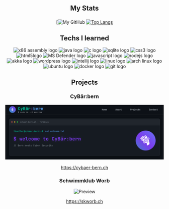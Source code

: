 ###

<h2 align="center">My Stats</h2>

###

<div align="center">

[![My GitHub](https://github-readme-stats.vercel.app/api?username=tbuetler&show_icons=true&theme=dark)
[![Top Langs](https://github-readme-stats.vercel.app/api/top-langs/?username=tbuetler&hide=css&show_icons=true&theme=dark)](https://github.com/buetler/github-readme-stats)

</div>

###

<h2 align="center">Techs I learned</h2>

<div align="center">
  
  <img src="https://user-images.githubusercontent.com/5421823/62779159-4cf76880-baaa-11e9-8318-e20a1aaa913a.png" height="40" width="52" alt="x86 assembly logo" />  
  <img src="https://cdn.jsdelivr.net/gh/devicons/devicon/icons/java/java-original.svg" heigth="40" width="52" alt="java logo" />
  <img src="https://cdn.jsdelivr.net/gh/devicons/devicon@latest/icons/c/c-original.svg" heigth="40" width="52" alt="c logo" />
  <img src="https://cdn.jsdelivr.net/gh/devicons/devicon/icons/sqlite/sqlite-original.svg" height="40" width="52" alt="sqlite logo" />
  <img src="https://cdn.jsdelivr.net/gh/devicons/devicon/icons/css3/css3-original.svg" height="40" width="52" alt="css3 logo" />
  <img src="https://cdn.jsdelivr.net/gh/devicons/devicon/icons/html5/html5-original.svg" height="40" width="52" alt="html5logo" />
  <img src="https://github.com/aaronparker/icons/blob/main/icons/Microsoft-Defender.png" height="40" width="52" alt="MS Defender logo" />
  <img src="https://cdn.jsdelivr.net/gh/devicons/devicon/icons/javascript/javascript-original.svg" height="40" width="52" alt="javascript logo" />
  <img src="https://cdn.jsdelivr.net/gh/devicons/devicon/icons/nodejs/nodejs-original-wordmark.svg" height="40" width="52" alt="nodejs logo" />
  <img src="https://cdn.jsdelivr.net/gh/devicons/devicon/icons/akka/akka-original.svg" height="40" width="52" alt="akka logo" />
  <img src="https://cdn.jsdelivr.net/gh/devicons/devicon/icons/wordpress/wordpress-original.svg" height="40" width="52" alt="wordpress logo" />
  <img src="https://cdn.jsdelivr.net/gh/devicons/devicon/icons/intellij/intellij-original.svg" height="40" width="52" alt="intellij logo" />
  <img src="https://cdn.jsdelivr.net/gh/devicons/devicon/icons/linux/linux-original.svg" heigth="40" width="52" alt="linux logo" />
  <img src="https://cdn.jsdelivr.net/gh/devicons/devicon@latest/icons/archlinux/archlinux-original.svg" heigth="40" width="52" alt="arch linux logo" /> 
  <img src="https://cdn.jsdelivr.net/gh/devicons/devicon/icons/ubuntu/ubuntu-original.svg" height="40" width="52" alt="ubuntu logo" />
  <img src="https://cdn.jsdelivr.net/gh/devicons/devicon/icons/docker/docker-plain-wordmark.svg" height="40" width="52" alt="docker logo" />
  <img src="https://cdn.jsdelivr.net/gh/devicons/devicon/icons/git/git-plain.svg" height="40" width="52" alt="git logo" />

</div>

###

<h2 align="center">Projects</h2>

###

<div align="center">
  <h3>
    CyBär:bern
  </h3>
  
  ![Preview](./source/cybaer-bern.png)
  
  https://cybaer-bern.ch
</div>

<div align="center">
  <h3>
    Schwimmklub Worb
  </h3>
  
  ![Preview](./source/SKWorb.png)
  
  https://skworb.ch
</div>
